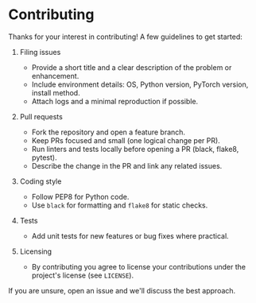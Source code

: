 Contributing
============

Thanks for your interest in contributing! A few guidelines to get started:

1. Filing issues
   - Provide a short title and a clear description of the problem or enhancement.
   - Include environment details: OS, Python version, PyTorch version, install method.
   - Attach logs and a minimal reproduction if possible.

2. Pull requests
   - Fork the repository and open a feature branch.
   - Keep PRs focused and small (one logical change per PR).
   - Run linters and tests locally before opening a PR (black, flake8, pytest).
   - Describe the change in the PR and link any related issues.

3. Coding style
   - Follow PEP8 for Python code.
   - Use `black` for formatting and `flake8` for static checks.

4. Tests
   - Add unit tests for new features or bug fixes where practical.

5. Licensing
   - By contributing you agree to license your contributions under the project's license (see `LICENSE`).

If you are unsure, open an issue and we'll discuss the best approach.
